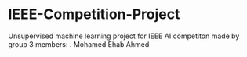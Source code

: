# IEEE-Competition-Project
Unsupervised machine learning project for IEEE AI competiton made by group 3 members:
. Mohamed Ehab Ahmed

